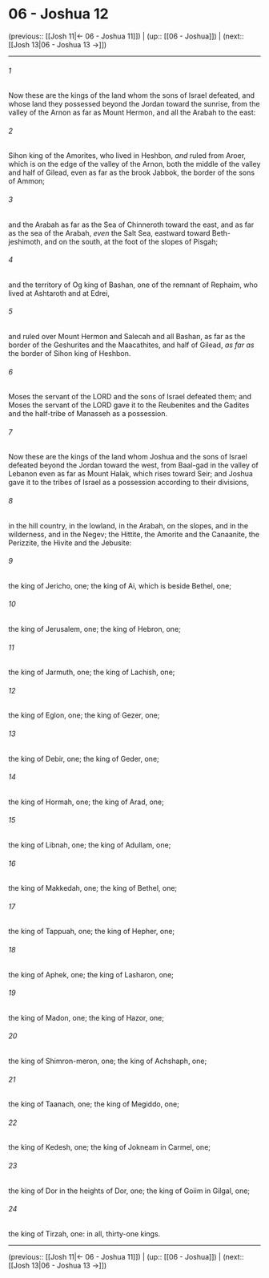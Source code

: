 # 06 - Joshua 12

(previous:: [[Josh 11|← 06 - Joshua 11]]) | (up:: [[06 - Joshua]]) | (next:: [[Josh 13|06 - Joshua 13 →]])

***


###### 1 
Now these are the kings of the land whom the sons of Israel defeated, and whose land they possessed beyond the Jordan toward the sunrise, from the valley of the Arnon as far as Mount Hermon, and all the Arabah to the east: 

###### 2 
Sihon king of the Amorites, who lived in Heshbon, _and_ ruled from Aroer, which is on the edge of the valley of the Arnon, both the middle of the valley and half of Gilead, even as far as the brook Jabbok, the border of the sons of Ammon; 

###### 3 
and the Arabah as far as the Sea of Chinneroth toward the east, and as far as the sea of the Arabah, _even_ the Salt Sea, eastward toward Beth-jeshimoth, and on the south, at the foot of the slopes of Pisgah; 

###### 4 
and the territory of Og king of Bashan, one of the remnant of Rephaim, who lived at Ashtaroth and at Edrei, 

###### 5 
and ruled over Mount Hermon and Salecah and all Bashan, as far as the border of the Geshurites and the Maacathites, and half of Gilead, _as far as_ the border of Sihon king of Heshbon. 

###### 6 
Moses the servant of the LORD and the sons of Israel defeated them; and Moses the servant of the LORD gave it to the Reubenites and the Gadites and the half-tribe of Manasseh as a possession. 

###### 7 
Now these are the kings of the land whom Joshua and the sons of Israel defeated beyond the Jordan toward the west, from Baal-gad in the valley of Lebanon even as far as Mount Halak, which rises toward Seir; and Joshua gave it to the tribes of Israel as a possession according to their divisions, 

###### 8 
in the hill country, in the lowland, in the Arabah, on the slopes, and in the wilderness, and in the Negev; the Hittite, the Amorite and the Canaanite, the Perizzite, the Hivite and the Jebusite: 

###### 9 
the king of Jericho, one; the king of Ai, which is beside Bethel, one; 

###### 10 
the king of Jerusalem, one; the king of Hebron, one; 

###### 11 
the king of Jarmuth, one; the king of Lachish, one; 

###### 12 
the king of Eglon, one; the king of Gezer, one; 

###### 13 
the king of Debir, one; the king of Geder, one; 

###### 14 
the king of Hormah, one; the king of Arad, one; 

###### 15 
the king of Libnah, one; the king of Adullam, one; 

###### 16 
the king of Makkedah, one; the king of Bethel, one; 

###### 17 
the king of Tappuah, one; the king of Hepher, one; 

###### 18 
the king of Aphek, one; the king of Lasharon, one; 

###### 19 
the king of Madon, one; the king of Hazor, one; 

###### 20 
the king of Shimron-meron, one; the king of Achshaph, one; 

###### 21 
the king of Taanach, one; the king of Megiddo, one; 

###### 22 
the king of Kedesh, one; the king of Jokneam in Carmel, one; 

###### 23 
the king of Dor in the heights of Dor, one; the king of Goiim in Gilgal, one; 

###### 24 
the king of Tirzah, one: in all, thirty-one kings.

***

(previous:: [[Josh 11|← 06 - Joshua 11]]) | (up:: [[06 - Joshua]]) | (next:: [[Josh 13|06 - Joshua 13 →]])
